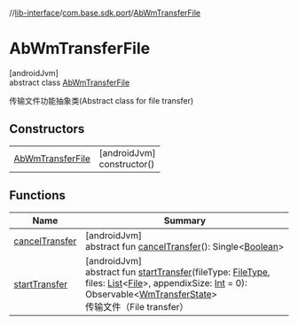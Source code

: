 //[lib-interface](../../../index.md)/[com.base.sdk.port](../index.md)/[AbWmTransferFile](index.md)

# AbWmTransferFile

[androidJvm]\
abstract class [AbWmTransferFile](index.md)

传输文件功能抽象类(Abstract class for file transfer)

## Constructors

| | |
|---|---|
| [AbWmTransferFile](-ab-wm-transfer-file.md) | [androidJvm]<br>constructor() |

## Functions

| Name | Summary |
|---|---|
| [cancelTransfer](cancel-transfer.md) | [androidJvm]<br>abstract fun [cancelTransfer](cancel-transfer.md)(): Single&lt;[Boolean](https://kotlinlang.org/api/latest/jvm/stdlib/kotlin/-boolean/index.html)&gt; |
| [startTransfer](start-transfer.md) | [androidJvm]<br>abstract fun [startTransfer](start-transfer.md)(fileType: [FileType](../-file-type/index.md), files: [List](https://kotlinlang.org/api/latest/jvm/stdlib/kotlin.collections/-list/index.html)&lt;[File](https://developer.android.com/reference/kotlin/java/io/File.html)&gt;, appendixSize: [Int](https://kotlinlang.org/api/latest/jvm/stdlib/kotlin/-int/index.html) = 0): Observable&lt;[WmTransferState](../-wm-transfer-state/index.md)&gt;<br>传输文件（File transfer） |
